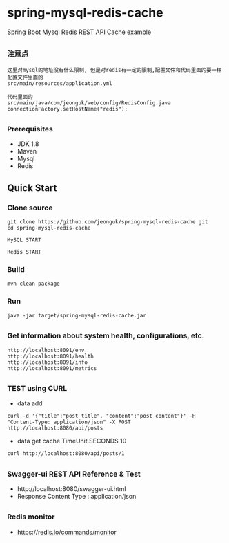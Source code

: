 # spring-mysql-redis-cache
Spring Boot Mysql Redis  REST API Cache example

##
###  注意点
```
这里对mysql的地址没有什么限制, 但是对redis有一定的限制,配置文件和代码里面的要一样
配置文件里面的
src/main/resources/application.yml

代码里面的
src/main/java/com/jeonguk/web/config/RedisConfig.java
connectionFactory.setHostName("redis");
```

##
### Prerequisites
- JDK 1.8
- Maven
- Mysql
- Redis

## Quick Start

### Clone source
```
git clone https://github.com/jeonguk/spring-mysql-redis-cache.git
cd spring-mysql-redis-cache
```

```
MySQL START
```

```
Redis START
```

### Build
```
mvn clean package
```

### Run
```
java -jar target/spring-mysql-redis-cache.jar
```

##
### Get information about system health, configurations, etc.
```
http://localhost:8091/env
http://localhost:8091/health
http://localhost:8091/info
http://localhost:8091/metrics
```

##
### TEST using CURL

- data add
```
curl -d '{"title":"post title", "content":"post content"}' -H "Content-Type: application/json" -X POST http://localhost:8080/api/posts
```

- data get cache TimeUnit.SECONDS 10
```
curl http://localhost:8080/api/posts/1
```

##
### Swagger-ui REST API Reference & Test
- http://localhost:8080/swagger-ui.html
- Response Content Type : application/json

##
### Redis monitor
- https://redis.io/commands/monitor
